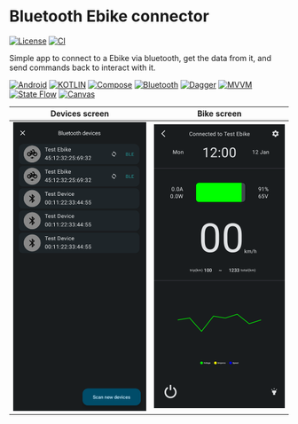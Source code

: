 Bluetooth Ebike connector
=====

[![License](https://img.shields.io/badge/License-MIT-blue.svg)](https://github.com/EndikaCo/Bluetooth_bike/LICENSE)
[![CI](https://github.com/EndikaCo/app_bluetooth_bike/actions/workflows/testing.yml/badge.svg)](https://github.com/EndikaCo/Bluetooth_bike/actions/workflows/testing.yml)

Simple app to connect to a Ebike via bluetooth, get the data from it, and send commands back to
interact with it.

[![Android](https://img.shields.io/badge/Android-grey?style=&logo=android&logoColor=green)](https://www.android.com/)
[![KOTLIN](https://img.shields.io/badge/Kotlin-grey?style=none&logo=Kotlin&logoColor=-5C2D91)](https://kotlinlang.org/)
[![Compose](https://img.shields.io/badge/Jetpack_Compose-blue?style=none&logo=)](https://kotlinlang.org/)
[![Bluetooth](https://img.shields.io/badge/bluetooth-grey?style=none&logo=bluetooth&logoColor=white)]()
[![Dagger](https://img.shields.io/badge/Dagger_Hilt-grey?style=&logo=)]()
[![MVVM](https://img.shields.io/badge/MVVM-orange?style=&logo=)]()
[![State Flow](https://img.shields.io/badge/State_Flow-grey?style=&logo=)]()
[![Canvas](https://img.shields.io/badge/canvas-grey?style=none&logo=canvas&logoColor=white)]()

| Devices screen                             | Bike screen                          |
|--------------------------------------------|--------------------------------------|
| ![devicesScreen](images/devicesScreen.png) | ![bikeScreen](images/bikeScreen.png) |
